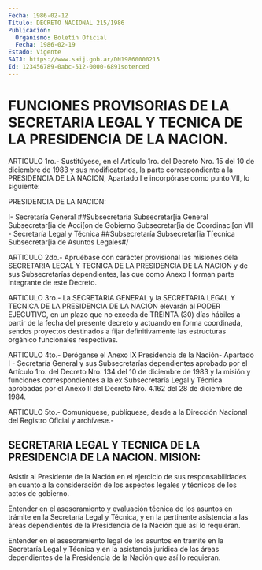 ```yaml
---
Fecha: 1986-02-12
Título: DECRETO NACIONAL 215/1986
Publicación:
  Organismo: Boletín Oficial
  Fecha: 1986-02-19
Estado: Vigente
SAIJ: https://www.saij.gob.ar/DN19860000215
Id: 123456789-0abc-512-0000-6891soterced
---
```

# FUNCIONES PROVISORIAS DE LA SECRETARIA LEGAL Y TECNICA DE LA PRESIDENCIA DE LA NACION.

<a id="1"></a>
ARTICULO  1ro.-  Sustitúyese,  en el Artículo 1ro. del Decreto Nro. 15 del 10 de diciembre de 1983 y  sus modificatorios, la parte correspondiente  a  la  PRESIDENCIA  DE  LA NACION,  Apartado  I  e incorpórase como punto VII, lo siguiente:

PRESIDENCIA DE LA NACION:

I- Secretaría General ##Subsecretaría Subsecretar[ia General Subsecretar[ia de Acci[on de Gobierno Subsecretar[ia de Coordinaci[on VII - Secretaría Legal y Técnica ##Subsecretaría Subsecretar[ia T[ecnica Subsecretar[ia de Asuntos Legales#/

<a id="2"></a>
ARTICULO 2do.- Apruébase con carácter provisional las misiones dela SECRETARIA  LEGAL  Y  TECNICA DE LA PRESIDENCIA DE LA NACION y de sus Subsecretarías dependientes,  las  que  como  Anexo I forman parte integrante de este Decreto.

<a id="3"></a>
ARTICULO  3ro.-  La SECRETARIA GENERAL y la SECRETARIA LEGAL Y TECNICA  DE  LA  PRESIDENCIA    DE  LA  NACION  elevarán  al  PODER EJECUTIVO, en un plazo que no exceda  de  TREINTA (30) días hábiles a  partir  de  la fecha del presente decreto y  actuando  en  forma coordinada, sendos  proyectos  destinados  a  fijar definitivamente las estructuras orgánico funcionales respectivas.

<a id="4"></a>
ARTICULO 4to.- Deróganse el Anexo IX Presidencia de la Nación- Apartado  I  - Secretaría General y sus Subsecretarías dependientes aprobado por el  Artículo  1ro.  del  Decreto  Nro.  134  del 10 de diciembre de 1983 y la misión y funciones correspondientes  a la ex Subsecretaría  Legal  y  Técnica  aprobadas  por  el  Anexo  II del Decreto Nro. 4.162 del 28 de diciembre de 1984.

<a id="5"></a>
ARTICULO  5to.-  Comuníquese, publíquese, desde a la Dirección Nacional del Registro Oficial y archívese.-

## SECRETARIA  LEGAL  Y  TECNICA  DE  LA PRESIDENCIA DE LA NACION. MISION:

Asistir  al  Presidente  de  la  Nación en el ejercicio de sus responsabilidades  en  cuanto a la consideración  de  los  aspectos legales y técnicos de los actos de gobierno.

Entender  en  el  asesoramiento  y  evaluación  técnica de los asuntos  en  trámite  en  la  Secretaría Legal y Técnica, y  en  la pertinente asistencia a las áreas  dependientes  de  la Presidencia de la Nación que así lo requieran.

Entender en el asesoramiento legal de los asuntos en trámite en la Secretaría  Legal  y  Técnica y en la asistencia jurídica de las áreas  dependientes de la Presidencia  de  la  Nación  que  así  lo requieran.